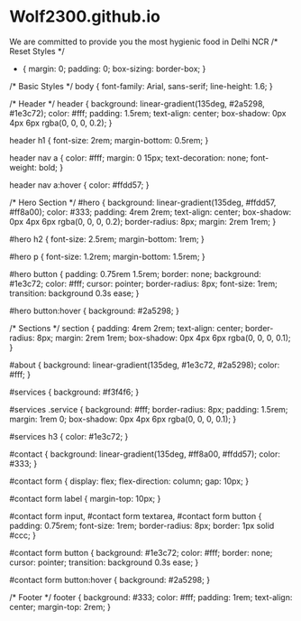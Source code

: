 # Wolf2300.github.io
We are committed to provide you the most hygienic food in Delhi NCR
/* Reset Styles */
* {
  margin: 0;
  padding: 0;
  box-sizing: border-box;
}

/* Basic Styles */
body {
  font-family: Arial, sans-serif;
  line-height: 1.6;
}

/* Header */
header {
  background: linear-gradient(135deg, #2a5298, #1e3c72);
  color: #fff;
  padding: 1.5rem;
  text-align: center;
  box-shadow: 0px 4px 6px rgba(0, 0, 0, 0.2);
}

header h1 {
  font-size: 2rem;
  margin-bottom: 0.5rem;
}

header nav a {
  color: #fff;
  margin: 0 15px;
  text-decoration: none;
  font-weight: bold;
}

header nav a:hover {
  color: #ffdd57;
}

/* Hero Section */
#hero {
  background: linear-gradient(135deg, #ffdd57, #ff8a00);
  color: #333;
  padding: 4rem 2rem;
  text-align: center;
  box-shadow: 0px 4px 6px rgba(0, 0, 0, 0.2);
  border-radius: 8px;
  margin: 2rem 1rem;
}

#hero h2 {
  font-size: 2.5rem;
  margin-bottom: 1rem;
}

#hero p {
  font-size: 1.2rem;
  margin-bottom: 1.5rem;
}

#hero button {
  padding: 0.75rem 1.5rem;
  border: none;
  background: #1e3c72;
  color: #fff;
  cursor: pointer;
  border-radius: 8px;
  font-size: 1rem;
  transition: background 0.3s ease;
}

#hero button:hover {
  background: #2a5298;
}

/* Sections */
section {
  padding: 4rem 2rem;
  text-align: center;
  border-radius: 8px;
  margin: 2rem 1rem;
  box-shadow: 0px 4px 6px rgba(0, 0, 0, 0.1);
}

#about {
  background: linear-gradient(135deg, #1e3c72, #2a5298);
  color: #fff;
}

#services {
  background: #f3f4f6;
}

#services .service {
  background: #fff;
  border-radius: 8px;
  padding: 1.5rem;
  margin: 1rem 0;
  box-shadow: 0px 4px 6px rgba(0, 0, 0, 0.1);
}

#services h3 {
  color: #1e3c72;
}

#contact {
  background: linear-gradient(135deg, #ff8a00, #ffdd57);
  color: #333;
}

#contact form {
  display: flex;
  flex-direction: column;
  gap: 10px;
}

#contact form label {
  margin-top: 10px;
}

#contact form input,
#contact form textarea,
#contact form button {
  padding: 0.75rem;
  font-size: 1rem;
  border-radius: 8px;
  border: 1px solid #ccc;
}

#contact form button {
  background: #1e3c72;
  color: #fff;
  border: none;
  cursor: pointer;
  transition: background 0.3s ease;
}

#contact form button:hover {
  background: #2a5298;
}

/* Footer */
footer {
  background: #333;
  color: #fff;
  padding: 1rem;
  text-align: center;
  margin-top: 2rem;
}


